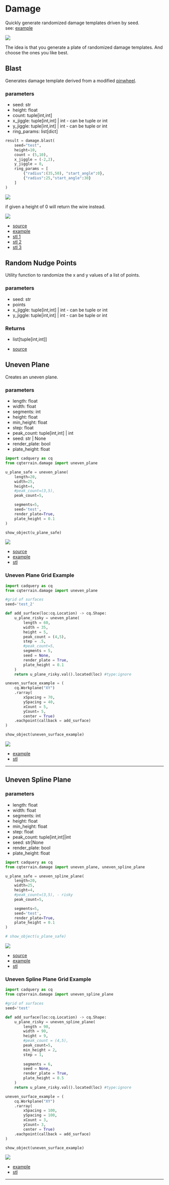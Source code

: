 # Damage

Quickly generate randomized damage templates driven by seed.
<br />see: [example](../example/damage/damage_blast_set_large.py.py)

![](image/damage/01.png)<br />

The idea is that you generate a plate of randomized damage templates. And choose the ones you like best.

## Blast

Generates damage template derived from a modified [pinwheel](https://github.com/medicationforall/cadqueryhelper/blob/main/documentation/shapes.md#pinwheel).

### parameters
* seed: str
* height: float
* count: tuple[int,int]
* x_jiggle: tuple[int,int] | int - can be tuple or int
* y_jiggle: tuple[int,int] | int - can be tuple or int
* ring_params: list[dict]

``` python
result = damage.blast(
    seed="test",
    height=10,
    count = (5,10),
    x_jiggle = (-2,2), 
    y_jiggle = 0,
    ring_params = [
        {"radius":(35,50), "start_angle":0}, 
        {"radius":25,"start_angle":30}
    ]
)
```

![](image/damage/07.png)<br />

if given a height of 0 will return the wire instead.

![](image/damage/08.png)<br />

* [source](../src/cqterrain/damage/blast.py)
* [example](../example/damage/damage_blast.py)
* [stl 1](../stl/damage_blast_1.stl)
* [stl 2](../stl/damage_blast_2.stl)
* [stl 3](../stl/damage_blast_3.stl)

## Random Nudge Points

Utility function to randomize the x and y values of a list of points.

### parameters
* seed: str
* points
* x_jiggle: tuple[int,int] | int - can be tuple or int
* y_jiggle: tuple[int,int] | int - can be tuple or int

### Returns
* list[tuple[int,int]]

* [source](../src/cqterrain/damage/blast.py)

## Uneven Plane
Creates an uneven plane.

### parameters
* length: float
* width: float
* segments: int
* height: float
* min_height: float
* step: float
* peak_count: tuple[int,int] | int
* seed: str | None
* render_plate: bool
* plate_height: float

``` python
import cadquery as cq
from cqterrain.damage import uneven_plane

u_plane_safe = uneven_plane(
    length=20, 
    width=25,
    height=4,
    #peak_count=(3,5),
    peak_count=5,

    segments=5,
    seed='test',
    render_plate=True,
    plate_height = 0.1
)

show_object(u_plane_safe)
```

![](image/damage/09.png)

* [source](../src/cqterrain/damage/unevenPlane.py)
* [example](../example/damage/uneven_plane_safe.py)
* [stl](../stl/damage_uneven_plane_safe.stl)

### Uneven Plane Grid Example


``` python
import cadquery as cq
from cqterrain.damage import uneven_plane

#grid of surfaces
seed='test_2'

def add_surface(loc:cq.Location) -> cq.Shape:
    u_plane_risky = uneven_plane(
        length = 60, 
        width = 35,
        height = 5,
        peak_count = (4,5),
        step = .5,
        #peak_count=5,
        segments = 5,
        seed = None,
        render_plate = True,
        plate_height = 0.1
    )
    return u_plane_risky.val().located(loc) #type:ignore

uneven_surface_example = (
    cq.Workplane("XY")
    .rarray(
        xSpacing = 70, 
        ySpacing = 40,
        xCount = 5, 
        yCount= 5, 
        center = True)
    .eachpoint(callback = add_surface)
)

show_object(uneven_surface_example)
```

![](image/damage/10.png)

* [example](../example/damage/uneven_plane_grid.py)
* [stl](../stl/damage_uneven_plane_grid.stl)

---

## Uneven Spline Plane

### parameters
* length: float 
* width: float
* segments: int
* height: float
* min_height: float
* step: float
* peak_count: tuple[int,int]|int 
* seed: str|None
* render_plate: bool
* plate_height: float

``` python
import cadquery as cq
from cqterrain.damage import uneven_plane, uneven_spline_plane

u_plane_safe = uneven_spline_plane(
    length=20, 
    width=25,
    height=4,
    #peak_count=(3,5), - risky
    peak_count=5,

    segments=5,
    seed='test',
    render_plate=True,
    plate_height = 0.1
)

# show_object(u_plane_safe)
```

![](image/damage/12.png)

* [source](../src/cqterrain/damage/unevenSplinePlane.py)
* [example](../example/damage/uneven_spline_plane_safe.py)
* [stl](../stl/damage_uneven_spline_plane_safe.stl)

### Uneven Spline Plane Grid Example


``` python
import cadquery as cq
from cqterrain.damage import uneven_spline_plane

#grid of surfaces
seed='test'

def add_surface(loc:cq.Location) -> cq.Shape:
    u_plane_risky = uneven_spline_plane(
        length = 90, 
        width = 90,
        height = 9,
        #peak_count = (4,5),
        peak_count=5,
        min_height = 2,
        step = 1,
        
        segments = 6,
        seed = None,
        render_plate = True,
        plate_height = 0.5
    )
    return u_plane_risky.val().located(loc) #type:ignore

uneven_surface_example = (
    cq.Workplane("XY")
    .rarray(
        xSpacing = 100, 
        ySpacing = 100,
        xCount = 3, 
        yCount= 3, 
        center = True)
    .eachpoint(callback = add_surface)
)

show_object(uneven_surface_example)
```

![](image/damage/13.png)

* [example](../example/damage/uneven_spline_plane_grid.py)
* [stl](../stl/damage_uneven_spline_plane_grid.stl)
  
---

